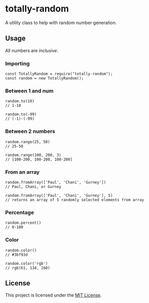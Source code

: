 # totally-random

A utility class to help with random number generation.

## Usage

All numbers are _inclusive_.

### Importing

```
const TotallyRandom = require("totally-random");
const random = new TotallyRandom();
```

### Between 1 and num

```
random.to(10)
// 1-10

random.to(-99)
// (-1)-(-99)
```

### Between 2 numbers

```
random.range(25, 50)
// 25-50

random.range(100, 200, 3)
// [100-200, 100-200, 100-200]
```

### From an array

```
random.fromArray(['Paul', 'Chani', 'Gurney'])
// Paul, Chani, or Gurney

random.fromArray(['Paul', 'Chani', 'Gurney'], 5)
// returns an array of 5 randomly selected elements from array
```

### Percentage

```
random.percent()
// 0-100
```

### Color

```
random.color()
// #3bf93d

random.color('rgb')
// rgb(61, 134, 160)
```

## License

This project is licensed under the [MIT License](LICENSE).

